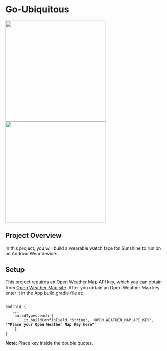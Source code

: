 # Go-Ubiquitous
<img src="./Go-Ubiquitous/wear/src/main/res/drawable/interactive.png" width="315" height="315 &nbsp"/>
<img src="./Go-Ubiquitous/wear/src/main/res/drawable/Ambient.png" width="315" height="315"/>

## Project Overview
In this project, you will build a wearable watch face for Sunshine to run on an Android Wear device.

## Setup
This project requires an Open Weather Map API key, which you can obtain from [Open Weather Map site](https://openweathermap.org/api). After you obtain an Open Weather Map key enter it in the App build.gradle file at:
<pre><code>
android {
   ...
    buildTypes.each {
        it.buildConfigField 'String', 'OPEN_WEATHER_MAP_API_KEY', <b>'"Place your Open Weather Map Key here"'</b>
    }
}
</code></pre>
<b>Note:</b> Place key inside the double quotes. 
